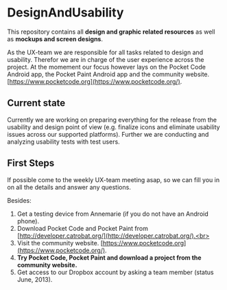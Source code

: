 DesignAndUsability
==================

This repository contains all **design and graphic related resources** as well as **mockups and screen designs**.

As the UX-team we are responsible for all tasks related to design and usability. Therefor we are in charge of the user experience across the project. At the momement our focus however lays on the Pocket Code Android app, the Pocket Paint Android app and the community website. [https://www.pocketcode.org](https://www.pocketcode.org/).


Current state
-------------

Currently we are working on preparing everything for the release from the usability and design point of view (e.g. finalize icons and eliminate usability issues across our supported platforms). Further we are conducting and analyzing usability tests with test users. 


First Steps
-----------
If possible come to the weekly UX-team meeting asap, so we can fill you in on all the details and answer any questions. 

Besides: <br>
1. Get a testing device from Annemarie (if you do not have an Android phone). <br>
2. Download Pocket Code and Pocket Paint from [http://developer.catrobat.org/](http://developer.catrobat.org/).<br> 
3. Visit the community website.  [https://www.pocketcode.org](https://www.pocketcode.org/). <br>
4. **Try Pocket Code, Pocket Paint and download a project from the community website.**  <br>
5. Get access to our Dropbox account by asking a team member (status June, 2013). <br>
